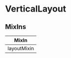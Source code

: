 # VerticalLayout

## MixIns

<!-- @vuese:VerticalLayout:mixIns:start -->
|MixIn|
|---|
|layoutMixin|

<!-- @vuese:VerticalLayout:mixIns:end -->



